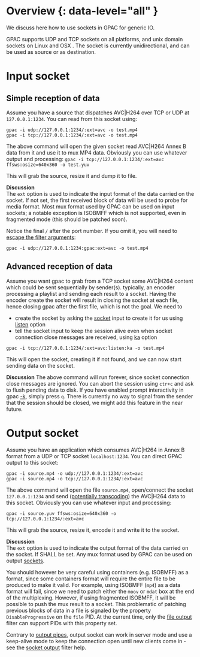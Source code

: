 # Overview {: data-level="all" }

We discuss here how to use sockets in GPAC for generic IO.  

GPAC supports UDP and TCP sockets on all platforms, and unix domain sockets on Linux and OSX . The socket is currently unidirectional, and can be used as source or as destination.
 
# Input socket

## Simple reception of data

Assume you have a source that dispatches AVC|H264 over TCP or UDP at `127.0.0.1:1234`. You can read from this socket using:
 
```
gpac -i udp://127.0.0.1:1234/:ext=avc -o test.mp4
gpac -i tcp://127.0.0.1:1234/:ext=avc -o test.mp4
```

The above command will open the given socket read AVC|H264 Annex B data from it and use it to mux MP4 data. Obviously you can use whatever output and processing:
```gpac -i tcp://127.0.0.1:1234/:ext=avc ffsws:osize=640x360 -o test.yuv```

This will grab the source, resize it and dump it to file.


__Discussion__  
The  `ext` option is used to indicate the input format of the data carried on the socket. If not set, the first received block of data will be used to probe for media format. Most mux format used by GPAC can be used on input sockets; a notable exception is ISOBMFF which is not supported, even in fragmented mode (this should be patched soon). 

Notice the final `/` after the port number. If you omit it, you will need to [escape the filter arguments](filters_general#generic-declaration):
```
gpac -i udp://127.0.0.1:1234:gpac:ext=avc -o test.mp4
```

 
## Advanced reception of data
Assume you want gpac to grab from a TCP socket some  AVC|H264 content which could be sent sequentially by sender(s). typically, an encoder processing a playlist and sending each result to a socket. Having the encoder create the socket will result in closing the socket at each file, hence closing gpac after the first file, which is not the goal. We need to
- create the socket by asking the [socket](sockin) input to create it for us using [listen](sockin) option
- tell the socket input to keep the session alive even when socket connection close messages are received, using [ka](sockin) option


```gpac -i tcp://127.0.0.1:1234/:ext=avc:listen:ka -o test.mp4```

This will open the socket, creating it if not found, and we can now start sending data on the socket. 

__Discussion__
The above command will run forever, since socket connection close messages are ignored. You can abort the session using `ctr+c` and ask to flush pending data to disk. If you have enabled prompt interactivity in gpac [-k](gpac_general), simply press `q`.
There is currently no way to signal from the sender that the session should be closed, we might add this feature in the near future.


# Output socket


Assume you have an application which consumes AVC|H264 in Annex B format from a UDP or TCP socket  `localhost:1234`. You can direct GPAC output to this socket:
 
```
gpac -i source.mp4 -o udp://127.0.0.1:1234/:ext=avc
gpac -i source.mp4 -o tcp://127.0.0.1:1234/:ext=avc
```

The above command will open the file `source.mp4`, open/connect the socket  `127.0.0.1:1234` and send ([potentially transcoding](encoding)) the AVC|H264 data to this socket. Obviously you can use whatever input and processing:

```gpac -i source.yuv ffsws:osize=640x360 -o tcp://127.0.0.1:1234/:ext=avc```

This will grab the source, resize it, encode it and write it to the socket.


__Discussion__  
The  `ext` option is used to indicate the output format of the data carried on the socket. If SHALL be set. Any mux format used by GPAC can be used on output [sockets](sockout). 

You should however be very careful using containers (e.g. ISOBMFF) as a format, since some containers format will require the entire file to be produced to make it valid. For example, using ISOBMFF (`mp4`) as a data format will fail, since we need to patch either the `moov` or `mdat` box at the end of the multiplexing. However, if using fragmented ISOBMFF, it will be possible to push the mux result to a socket.
This problematic of patching previous blocks of data in a file is signaled by the property `DisableProgressive` on the `file` PID. At the current time, only the [file output](fout) filter can support PIDs with this property set.

Contrary to [output pipes](pout), output socket can work in server mode and use a keep-alive mode to keep the connection open until new clients come in - see the [socket output](sockout) filter help.


